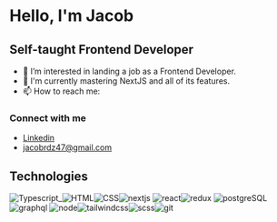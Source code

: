 # Hello, I'm Jacob 
## Self-taught Frontend Developer

- 👀 I’m interested in landing a job as a Frontend Developer.
- 🌱 I'm currently mastering NextJS and all of its features.
- 📫 How to reach me: 
### Connect with me
- [Linkedin](https://www.linkedin.com/in/jacob-rodriguez-9112741b7/)
- jacobrdz47@gmail.com

## Technologies
![Typescript_](https://user-images.githubusercontent.com/70309225/182934568-3a0a8c63-f023-490b-a50e-a3c0fb7a7ee3.png)![HTML](https://user-images.githubusercontent.com/70309225/182934005-e46610aa-7e4f-46d9-8502-d0b3343d7fe4.png)![CSS](https://user-images.githubusercontent.com/70309225/182934767-33b828be-8b16-4aba-8492-c5d86a970244.png)![nextjs](https://user-images.githubusercontent.com/70309225/182936517-51897833-9b37-4a25-852f-5d482d4e3490.png)
![react](https://user-images.githubusercontent.com/70309225/182934053-d63740d6-89d1-4941-add3-c2e0ef348cdf.png)![redux](https://user-images.githubusercontent.com/70309225/182936343-818e95e9-505e-4f98-912c-81c31dac6944.png)
![postgreSQL](https://user-images.githubusercontent.com/70309225/182936249-2a2b9b0b-6f47-4204-968b-175d35dcbc81.png)![graphql](https://user-images.githubusercontent.com/70309225/182935604-2805a1a3-102b-4b6c-92db-4382b5433b52.png)
![node](https://user-images.githubusercontent.com/70309225/182935920-75626d3c-5c16-40d0-8b0f-64294ffe70ef.png)![tailwindcss](https://user-images.githubusercontent.com/70309225/182934068-4d574881-17a6-425b-9d44-b7d7e615deda.png)![scss](https://user-images.githubusercontent.com/70309225/182934075-e3f557e9-f19a-46d1-9fba-678a50039305.png)![git](https://user-images.githubusercontent.com/70309225/182934029-5f3a66a7-2178-4448-b1f0-71be3f5913ad.png)




